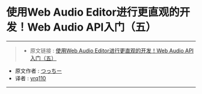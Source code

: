 # 使用Web Audio Editor进行更直观的开发！Web Audio API入门（五）

***

>* 原文链接 : [使用Web Audio Editor进行更直观的开发！Web Audio API入门（五）
](https://liginc.co.jp/322853)
* 原文作者 : [つっちー](http://liginc.co.jp/member/member_detail?user=tsuchiya)
* 译者 : [yrq110](https://github.com/yrq110)

***
